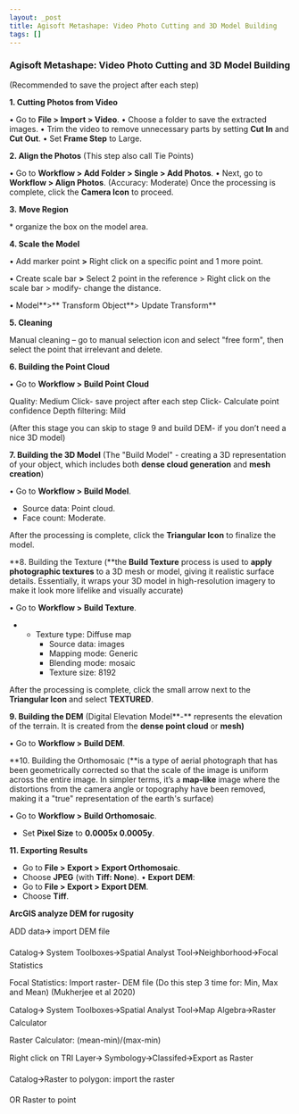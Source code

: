 ```yaml
---
layout: _post
title: Agisoft Metashape: Video Photo Cutting and 3D Model Building
tags: []
---
```


### Agisoft Metashape: Video Photo Cutting and 3D Model Building

(Recommended to save the project after each step)

**1\. Cutting Photos from Video**

• Go to **File > Import > Video**.
• Choose a folder to save the extracted images.
• Trim the video to remove unnecessary parts by setting **Cut In** and **Cut Out**.
• Set **Frame Step** to Large.

**2\. Align the Photos** (This step also call Tie Points)

• Go to **Workflow > Add Folder > Single > Add Photos**.
• Next, go to **Workflow > Align Photos**. (Accuracy: Moderate) Once the processing is complete, click the **Camera Icon** to proceed.

**3.** **Move Region**

\* organize the box on the model area.

**4\. Scale the Model**

• Add marker point **>** Right click on a specific point and 1 more point.

• Create scale bar **>** Select 2 point in the reference > Right click on the scale bar > modify- change the distance.

• Model**\>** Transform Object**\> Update Transform**

**5\. Cleaning**

Manual cleaning – go to manual selection icon and select "free form", then select the point that irrelevant and delete.

**6\. Building the Point Cloud**

• Go to **Workflow > Build Point Cloud**

Quality: Medium
Click- save project after each step
Click- Calculate point confidence
Depth filtering: Mild

(After this stage you can skip to stage 9 and build DEM- if you don’t need a nice 3D model)

**7\. Building the 3D Model** (The "Build Model" - creating a 3D representation of your object, which includes both **dense cloud generation** and **mesh creation**)

• Go to **Workflow > Build Model**.

- Source data: Point cloud.
- Face count: Moderate.

After the processing is complete, click the **Triangular Icon** to finalize the model.

**8\. Building the Texture (**the **Build Texture** process is used to **apply photographic textures** to a 3D mesh or model, giving it realistic surface details. Essentially, it wraps your 3D model in high-resolution imagery to make it look more lifelike and visually accurate)

• Go to **Workflow > Build Texture**.

- - Texture type: Diffuse map
    - Source data: images
    - Mapping mode: Generic
    - Blending mode: mosaic
    - Texture size: 8192

After the processing is complete, click the small arrow next to the **Triangular Icon** and select **TEXTURED**.

**9\. Building the DEM** (Digital Elevation Model**\-** represents the elevation of the terrain. It is created from the **dense point cloud** or **mesh)**

• Go to **Workflow > Build DEM**.

**10\. Building the Orthomosaic (**is a type of aerial photograph that has been geometrically corrected so that the scale of the image is uniform across the entire image. In simpler terms, it’s a **map-like** image where the distortions from the camera angle or topography have been removed, making it a "true" representation of the earth's surface)

• Go to **Workflow > Build Orthomosaic**.

- Set **Pixel Size** to **0.0005x 0.0005y**.

**11\. Exporting Results**

- Go to **File > Export > Export Orthomosaic**.
- Choose **JPEG** (with **Tiff: None**).
    • **Export DEM**:
- Go to **File > Export > Export DEM**.
- Choose **Tiff**.

**ArcGIS analyze DEM for rugosity**

ADD data🡪 import DEM file

Catalog🡪 System Toolboxes🡪Spatial Analyst Tool🡪Neighborhood🡪Focal Statistics

Focal Statistics: Import raster- DEM file (Do this step 3 time for: Min, Max and Mean) (Mukherjee et al 2020)

Catalog🡪 System Toolboxes🡪Spatial Analyst Tool🡪Map Algebra🡪Raster Calculator

Raster Calculator: (mean-min)/(max-min)

Right click on TRI Layer🡪 Symbology🡪Classifed🡪Export as Raster

Catalog🡪Raster to polygon: import the raster

OR Raster to point
